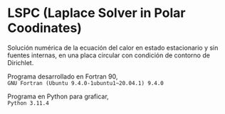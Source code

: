 # LSPC (Laplace Solver in Polar Coodinates)
Solución numérica de la ecuación del calor en estado estacionario y sin fuentes internas,
en una placa circular con condición de contorno de Dirichlet.

Programa desarrollado en Fortran 90,  
`GNU Fortran (Ubuntu 9.4.0-1ubuntu1~20.04.1) 9.4.0`

Programa en Python para graficar,  
`Python 3.11.4`
